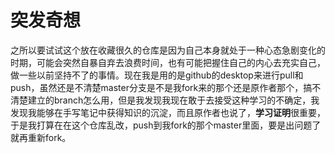 # 突发奇想
之所以要试试这个放在收藏很久的仓库是因为自己本身就处于一种心态急剧变化的时期，可能会突然自暴自弃去浪费时间，也有可能把握住自己的内心去充实自己，做一些以前坚持不了的事情。现在我是用的是github的desktop来进行pull和push，虽然还是不清楚master分支是不是我fork来的那个还是原作者那个，搞不清楚建立的branch怎么用，但是我发现我现在敢于去接受这种学习的不确定，我发现我能够在手写笔记中获得知识的沉淀，而且原作者也说了，**学习证明**很重要，于是我打算在在这个仓库乱改，push到我fork的那个master里面，要是出问题了就再重新fork。